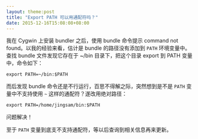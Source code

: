 ```yaml
---
layout: theme:post
title: "Export PATH 可以用通配符吗？"
date: 2015-12-16T15:08:08+08:00
---
```


我在 Cygwin 上安装 bundler 之后，使用 bundle 命令提示 command not found。以我的经验来看，估计是 bundle 的路径没有添加到 `PATH` 环境变量中。查找 bundle 文件发现它存在于 ~/bin 目录下，把这个目录 export 到 PATH 变量中，命令如下：
```
export PATH=~/bin:$PATH
```

而后发现 bundle 命令还是不行运行，百思不得解之际，突然想到是不是 `PATH` 变量中不支持使用 `~` 这样的通配符？遂改用绝对路径：
```
export PATH=/home/jingsam/bin:$PATH
```
问题解决！

至于 `PATH` 变量到底支不支持通配符，等以后查询到相关信息再来更新。
